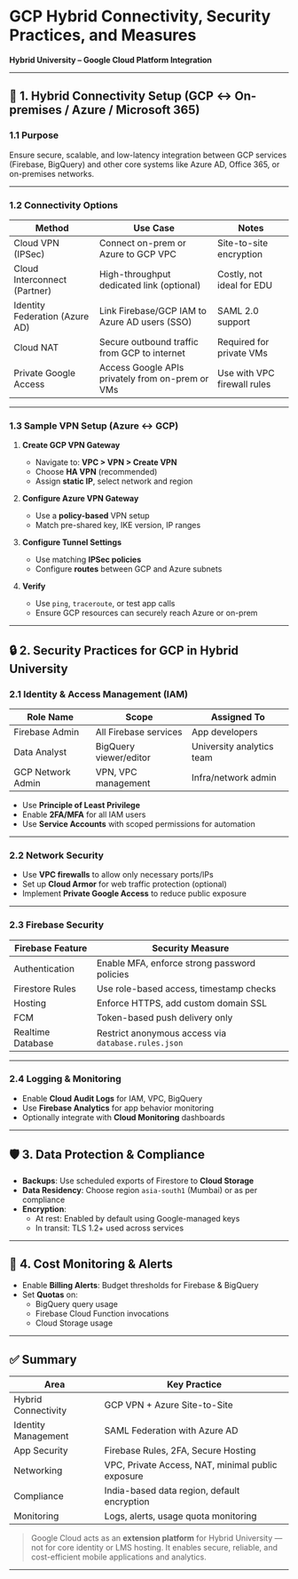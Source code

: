 # GCP Hybrid Connectivity, Security Practices, and Measures  
**Hybrid University – Google Cloud Platform Integration**

---

## 📡 1. Hybrid Connectivity Setup (GCP ↔ On-premises / Azure / Microsoft 365)

### 1.1 Purpose

Ensure secure, scalable, and low-latency integration between GCP services (Firebase, BigQuery) and other core systems like Azure AD, Office 365, or on-premises networks.

---

### 1.2 Connectivity Options

| Method                          | Use Case                                               | Notes                             |
|---------------------------------|--------------------------------------------------------|------------------------------------|
| Cloud VPN (IPSec)               | Connect on-prem or Azure to GCP VPC                    | Site-to-site encryption            |
| Cloud Interconnect (Partner)    | High-throughput dedicated link (optional)              | Costly, not ideal for EDU          |
| Identity Federation (Azure AD)  | Link Firebase/GCP IAM to Azure AD users (SSO)          | SAML 2.0 support                   |
| Cloud NAT                       | Secure outbound traffic from GCP to internet           | Required for private VMs           |
| Private Google Access           | Access Google APIs privately from on-prem or VMs       | Use with VPC firewall rules        |

---

### 1.3 Sample VPN Setup (Azure ↔ GCP)

1. **Create GCP VPN Gateway**
   - Navigate to: **VPC > VPN > Create VPN**
   - Choose **HA VPN** (recommended)
   - Assign **static IP**, select network and region

2. **Configure Azure VPN Gateway**
   - Use a **policy-based** VPN setup
   - Match pre-shared key, IKE version, IP ranges

3. **Configure Tunnel Settings**
   - Use matching **IPSec policies**
   - Configure **routes** between GCP and Azure subnets

4. **Verify**
   - Use `ping`, `traceroute`, or test app calls
   - Ensure GCP resources can securely reach Azure or on-prem

---

## 🔒 2. Security Practices for GCP in Hybrid University

### 2.1 Identity & Access Management (IAM)

| Role Name         | Scope                     | Assigned To               |
|-------------------|---------------------------|----------------------------|
| Firebase Admin    | All Firebase services     | App developers             |
| Data Analyst      | BigQuery viewer/editor    | University analytics team  |
| GCP Network Admin | VPN, VPC management       | Infra/network admin        |

- Use **Principle of Least Privilege**
- Enable **2FA/MFA** for all IAM users
- Use **Service Accounts** with scoped permissions for automation

---

### 2.2 Network Security

- Use **VPC firewalls** to allow only necessary ports/IPs  
- Set up **Cloud Armor** for web traffic protection (optional)  
- Implement **Private Google Access** to reduce public exposure  

---

### 2.3 Firebase Security

| Firebase Feature      | Security Measure                                     |
|-----------------------|-------------------------------------------------------|
| Authentication        | Enable MFA, enforce strong password policies         |
| Firestore Rules       | Use role-based access, timestamp checks              |
| Hosting               | Enforce HTTPS, add custom domain SSL                 |
| FCM                   | Token-based push delivery only                       |
| Realtime Database     | Restrict anonymous access via `database.rules.json`  |

---

### 2.4 Logging & Monitoring

- Enable **Cloud Audit Logs** for IAM, VPC, BigQuery  
- Use **Firebase Analytics** for app behavior monitoring  
- Optionally integrate with **Cloud Monitoring** dashboards  

---

## 🛡️ 3. Data Protection & Compliance

- **Backups**: Use scheduled exports of Firestore to **Cloud Storage**  
- **Data Residency**: Choose region `asia-south1` (Mumbai) or as per compliance  
- **Encryption**:
  - At rest: Enabled by default using Google-managed keys  
  - In transit: TLS 1.2+ used across services  

---

## 🧾 4. Cost Monitoring & Alerts

- Enable **Billing Alerts**: Budget thresholds for Firebase & BigQuery  
- Set **Quotas** on:
  - BigQuery query usage  
  - Firebase Cloud Function invocations  
  - Cloud Storage usage  

---

## ✅ Summary

| Area                | Key Practice                                          |
|---------------------|-------------------------------------------------------|
| Hybrid Connectivity | GCP VPN + Azure Site-to-Site                          |
| Identity Management | SAML Federation with Azure AD                         |
| App Security        | Firebase Rules, 2FA, Secure Hosting                   |
| Networking          | VPC, Private Access, NAT, minimal public exposure     |
| Compliance          | India-based data region, default encryption           |
| Monitoring          | Logs, alerts, usage quota monitoring                  |

> Google Cloud acts as an **extension platform** for Hybrid University — not for core identity or LMS hosting. It enables secure, reliable, and cost-efficient mobile applications and analytics.

---
